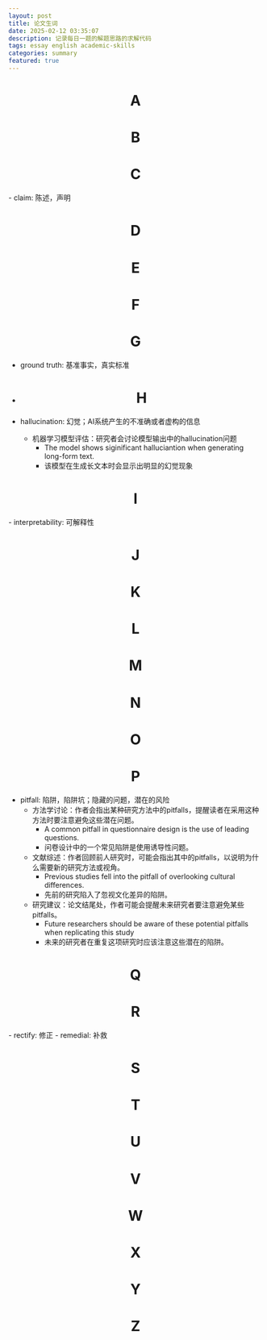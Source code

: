 ```yaml
---
layout: post
title: 论文生词
date: 2025-02-12 03:35:07
description: 记录每日一题的解题思路的求解代码
tags: essay english academic-skills
categories: summary
featured: true
---
```


<h1 style="text-align: center;">A</h1>

<h1 style="text-align: center;">B</h1>

<h1 style="text-align: center;">C</h1>
- claim: 陈述，声明
<h1 style="text-align: center;">D</h1>

<h1 style="text-align: center;">E</h1>

<h1 style="text-align: center;">F</h1>

<h1 style="text-align: center;">G</h1>

- ground truth: 基准事实，真实标准
- <h1 style="text-align: center;">H</h1>

- hallucination: 幻觉；AI系统产生的不准确或者虚构的信息
  - 机器学习模型评估：研究者会讨论模型输出中的hallucination问题
    - The model shows siginificant halluciantion when generating long-form text.
    - 该模型在生成长文本时会显示出明显的幻觉现象

<h1 style="text-align: center;">I</h1>
- interpretability: 可解释性

<h1 style="text-align: center;">J</h1>

<h1 style="text-align: center;">K</h1>

<h1 style="text-align: center;">L</h1>

<h1 style="text-align: center;">M</h1>

<h1 style="text-align: center;">N</h1>

<h1 style="text-align: center;">O</h1>

<h1 style="text-align: center;">P</h1>

- pitfall: 陷阱，陷阱坑；隐藏的问题，潜在的风险
  - 方法学讨论：作者会指出某种研究方法中的pitfalls，提醒读者在采用这种方法时要注意避免这些潜在问题。
    - A common pitfall in questionnaire design is the use of leading questions.
    - 问卷设计中的一个常见陷阱是使用诱导性问题。
  - 文献综述：作者回顾前人研究时，可能会指出其中的pitfalls，以说明为什么需要新的研究方法或视角。
    - Previous studies fell into the pitfall of overlooking cultural differences.
    - 先前的研究陷入了忽视文化差异的陷阱。
  - 研究建议：论文结尾处，作者可能会提醒未来研究者要注意避免某些pitfalls。
    - Future researchers should be aware of these potential pitfalls when replicating this study
    - 未来的研究者在重复这项研究时应该注意这些潜在的陷阱。

<h1 style="text-align: center;">Q</h1>

<h1 style="text-align: center;">R</h1>
- rectify: 修正
- remedial: 补救

<h1 style="text-align: center;">S</h1>

<h1 style="text-align: center;">T</h1>

<h1 style="text-align: center;">U</h1>

<h1 style="text-align: center;">V</h1>

<h1 style="text-align: center;">W</h1>

<h1 style="text-align: center;">X</h1>

<h1 style="text-align: center;">Y</h1>

<h1 style="text-align: center;">Z</h1>
